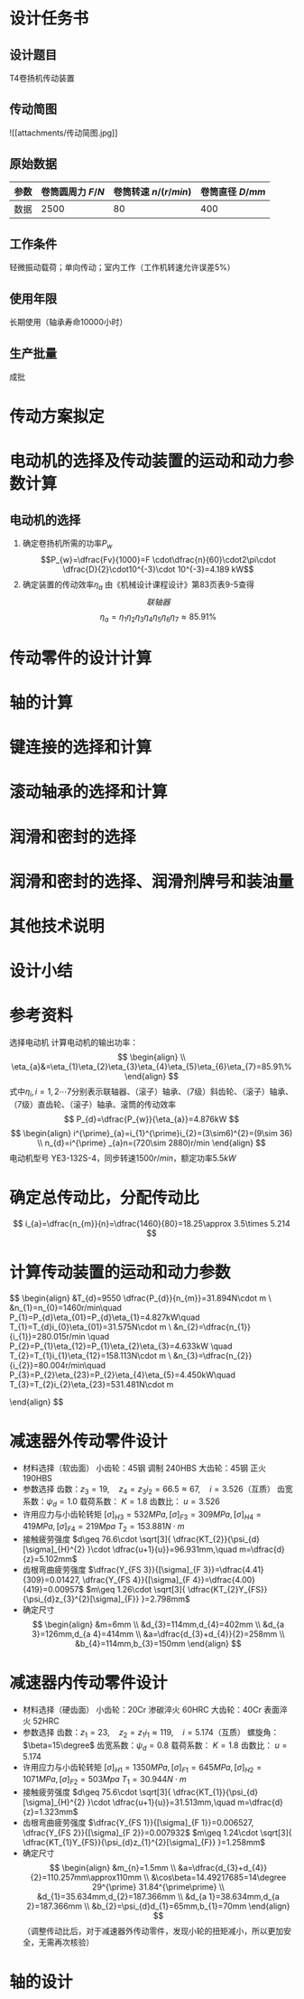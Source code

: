 # 设计任务书
## 设计题目
T4卷扬机传动装置

## 传动简图
![[attachments/传动简图.jpg]]

## 原始数据
| 参数 | 卷筒圆周力 $F/N$ | 卷筒转速 $n/(r/min)$ | 卷筒直径 $D/mm$ |
| ---- | ---- | ---- | ---- |
| 数据 | 2500 | 80 | 400 |

## 工作条件
轻微振动载荷；单向传动；室内工作（工作机转速允许误差5%）

## 使用年限
长期使用（轴承寿命10000小时）

## 生产批量
成批

# 传动方案拟定


# 电动机的选择及传动装置的运动和动力参数计算
## 电动机的选择
1. 确定卷扬机所需的功率$P_{w}$
$$P_{w}=\dfrac{Fv}{1000}=F \cdot\dfrac{n}{60}\cdot2\pi\cdot  \dfrac{D}{2}\cdot10^{-3}\cdot 10^{-3}=4.189 kW$$
2. 确定装置的传动效率$\eta_{a}$
由《机械设计课程设计》第83页表9-5查得 $$
联轴器
$$
$$
\eta_{a}=\eta_{1}\eta_{2}\eta_{3}\eta_{4}\eta_{5}\eta_{6}\eta_{7}\approx85.91\%
$$

# 传动零件的设计计算
# 轴的计算
# 键连接的选择和计算
# 滚动轴承的选择和计算
# 润滑和密封的选择
# 润滑和密封的选择、润滑剂牌号和装油量
# 其他技术说明
# 设计小结
# 参考资料


 选择电动机
计算电动机的输出功率：
$$
\begin{align}
 \\
\eta_{a}&=\eta_{1}\eta_{2}\eta_{3}\eta_{4}\eta_{5}\eta_{6}\eta_{7}=85.91\%
\end{align}
$$
式中$\eta_{i},i=1,2\cdots7$分别表示联轴器、（滚子）轴承、（7级）斜齿轮、（滚子）轴承、（7级）直齿轮、（滚子）轴承、滚筒的传动效率
$$
P_{d}=\dfrac{P_{w}}{\eta_{a}}=4.876kW
$$
$$
\begin{align}
i^{\prime}_{a}=i_{1}^{\prime}i_{2}=(3\sim6)^{2}=(9\sim 36) \\
n_{d}=i^{\prime} _{a}n=(720\sim 2880)r/min
\end{align}
$$
电动机型号 YE3-132S-4，同步转速1500$r/min$，额定功率$5.5kW$
# 确定总传动比，分配传动比
$$
i_{a}=\dfrac{n_{m}}{n}=\dfrac{1460}{80}=18.25\approx 3.5\times 5.214
$$
# 计算传动装置的运动和动力参数
$$
\begin{align} 
&T_{d}=9550 \dfrac{P_{d}}{n_{m}}=31.894N\cdot m \\
&n_{1}=n_{0}=1460r/min\quad   P_{1}=P_{d}\eta_{01}=P_{d}\eta_{1}=4.827kW\quad  T_{1}=T_{d}i_{0}\eta_{01}=31.575N\cdot m \\
&n_{2}=\dfrac{n_{1}}{i_{1}}=280.015r/min \quad  P_{2}=P_{1}\eta_{12}=P_{1}\eta_{2}\eta_{3}=4.633kW \quad T_{2}=T_{1}i_{1}\eta_{12}=158.113N\cdot m \\ 
&n_{3}=\dfrac{n_{2}}{i_{2}}=80.004r/min\quad P_{3}=P_{2}\eta_{23}=P_{2}\eta_{4}\eta_{5}=4.450kW\quad T_{3}=T_{2}i_{2}\eta_{23}=531.481N\cdot m

\end{align}
$$
# 减速器外传动零件设计
- 材料选择（软齿面）
小齿轮：45钢  调制  240HBS
大齿轮：45钢  正火  190HBS
- 参数选择
齿数：$z_{3}=19,\quad z_{4}=z_{3}i_{2}=66.5\approx67,\quad i=3.526$（互质）
齿宽系数：$\psi_{d}=1.0$
载荷系数： $K=1.8$
齿数比： $u=3.526$
- 许用应力与小齿轮转矩
$[\sigma]_{H 3}=532MPa,[\sigma]_{F 3}=309MPa,[\sigma]_{H 4}=419MPa,[\sigma]_{F 4}=219Mpa$
$T_{2}=153.881N\cdot m$
- 接触疲劳强度
$d\geq 76.6\cdot \sqrt[3]{ \dfrac{KT_{2}}{\psi_{d}[\sigma]_{H}^{2} }\cdot \dfrac{u+1}{u}}=96.931mm,\quad m=\dfrac{d}{z}=5.102mm$
- 齿根弯曲疲劳强度
$\dfrac{Y_{FS 3}}{[\sigma]_{F 3}}=\dfrac{4.41}{309}=0.01427, \dfrac{Y_{FS 4}}{[\sigma]_{F 4}}=\dfrac{4.00}{419}=0.00957$
$m\geq 1.26\cdot \sqrt[3]{ \dfrac{KT_{2}Y_{FS}}{\psi_{d}z_{3}^{2}[\sigma]_{F}} }=2.798mm$
- 确定尺寸
$$
\begin{align}
&m=6mm \\
&d_{3}=114mm,d_{4}=402mm \\
&d_{a 3}=126mm,d_{a 4}=414mm \\
&a=\dfrac{d_{3}+d_{4}}{2}=258mm \\
&b_{4}=114mm,b_{3}=150mm
\end{align}
$$
# 减速器内传动零件设计
- 材料选择（硬齿面）
小齿轮：20Cr  渗碳淬火  60HRC
大齿轮：40Cr  表面淬火  52HRC
- 参数选择
齿数：$z_{1}=23,\quad z_{2}=z_{1}i_{1}\approx119,\quad i=5.174$（互质）
螺旋角：$\beta=15\degree$
齿宽系数：$\psi_{d}=0.8$
载荷系数： $K=1.8$
齿数比： $u=5.174$
- 许用应力与小齿轮转矩
$[\sigma]_{H 1}=1350MPa,[\sigma]_{F 1}=645MPa,[\sigma]_{H 2}=1071MPa,[\sigma]_{F 2}=503Mpa$
$T_{1}=30.944N\cdot m$
- 接触疲劳强度
$d\geq 75.6\cdot \sqrt[3]{ \dfrac{KT_{1}}{\psi_{d}[\sigma]_{H}^{2} }\cdot \dfrac{u+1}{u}}=31.513mm,\quad m=\dfrac{d}{z}=1.323mm$
- 齿根弯曲疲劳强度
$\dfrac{Y_{FS 1}}{[\sigma]_{F 1}}=0.006527, \dfrac{Y_{FS 2}}{[\sigma]_{F 2}}=0.007932$
$m\geq 1.24\cdot \sqrt[3]{ \dfrac{KT_{1}Y_{FS}}{\psi_{d}z_{1}^{2}[\sigma]_{F}} }=1.258mm$
- 确定尺寸
$$
\begin{align}
&m_{n}=1.5mm \\
&a=\dfrac{d_{3}+d_{4}}{2}=110.257mm\approx110mm \\
&\cos\beta=14.49217685=14\degree 29^{\prime} 31.84^{\prime\prime}  \\
&d_{1}=35.634mm,d_{2}=187.366mm \\
&d_{a 1}=38.634mm,d_{a 2}=187.366mm \\
&b_{2}=\psi_{d}d_{1}=65mm,b_{1}=70mm
\end{align}
$$
（调整传动比后，对于减速器外传动零件，发现小轮的扭矩减小，所以更加安全，无需再次核验）
# 轴的设计

